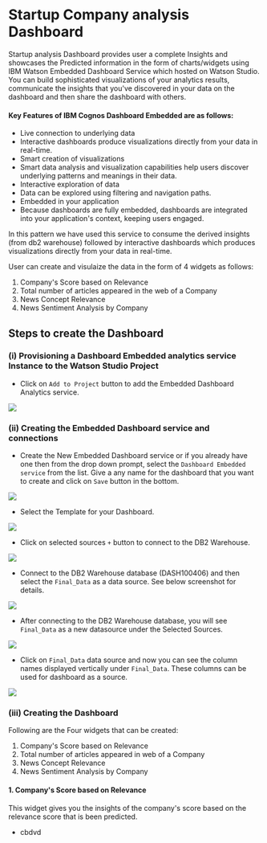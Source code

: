 # Startup Company analysis Dashboard 

Startup analysis Dashboard provides user a complete Insights and showcases the Predicted information in the form of charts/widgets using IBM Watson Embedded Dashboard Service which hosted on Watson Studio. 
You can build sophisticated visualizations of your analytics results, communicate the insights that you've discovered in your data on the dashboard and then share the dashboard with others.


#### Key Features of IBM Cognos Dashboard Embedded are as follows:

- Live connection to underlying data
- Interactive dashboards produce visualizations directly from your data in real-time.
- Smart creation of visualizations
- Smart data analysis and visualization capabilities help users discover underlying patterns and meanings in their data.
- Interactive exploration of data
- Data can be explored using filtering and navigation paths.
- Embedded in your application
- Because dashboards are fully embedded, dashboards are integrated into your application's context, keeping users engaged.


In this pattern we have used this service to consume the derived insights (from db2 warehouse) followed by interactive dashboards which produces visualizations directly from your data in real-time.


User can create and visulaize the data in the form of 4 widgets as follows:

1. Company's Score based on Relevance
2. Total number of articles appeared in the web of a Company
3. News Concept Relevance
4. News Sentiment Analysis by Company



## Steps to create the Dashboard 


### (i) Provisioning a Dashboard Embedded analytics service Instance to the Watson Studio Project

* Click on `Add to Project` button to add the Embedded Dashboard Analytics service.

![](doc/source/images/EDA_Add_to_Project.png)


### (ii) Creating the Embedded Dashboard service and connections

*  Create the New Embedded Dashboard service or if you already have one then from the drop down prompt, select the `Dashboard Embedded service` from the list. Give a any name for the dashboard that you want to create and click on `Save` button in the bottom.

![](doc/source/images/Select_CED_Service.png)


* Select the Template for your Dashboard.

![](doc/source/images/Template_selection.png)


* Click on selected sources `+` button to connect to the DB2 Warehouse.

![](doc/source/images/Add_source_2_Dashboard.png)


* Connect to the DB2 Warehouse database (DASH100406) and then select the `Final_Data` as a data source. See below screenshot for details.

![](doc/source/images/Connection_Source.jpg)

* After connecting to the DB2 Warehouse database, you will see `Final_Data` as a new datasource under the Selected Sources.

![](doc/source/images/All_Data.jpg)

* Click on `Final_Data` data source and now you can see the column names displayed vertically under `Final_Data`. These columns can be used for dashboard as a source. 

![](doc/source/images/After_Data_added.jpg)

### (iii) Creating the Dashboard

Following are the Four widgets that can be created:

1. Company's Score based on Relevance
2. Total number of articles appeared in web of a Company
3. News Concept Relevance
4. News Sentiment Analysis by Company

#### 1. Company's Score based on Relevance
This widget gives you the insights of the company's score based on the relevance score that is been predicted.

* cbdvd



